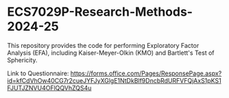 # ECS7029P-Research-Methods-2024-25

This repository provides the code for performing Exploratory Factor Analysis (EFA), including Kaiser-Meyer-Olkin (KMO) and Bartlett's Test of Sphericity.

Link to Questionnaire: https://forms.office.com/Pages/ResponsePage.aspx?id=kfCdVhOw40CG7r2cueJYFJyXGlgE1NtDkBlf9DncbRdURFVFQjAxS1pKS1FJUTJZNVU4OFlQQVhZQS4u 
